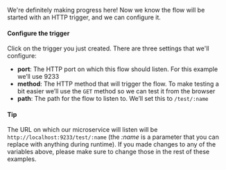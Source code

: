 We're definitely making progress here! Now we know the flow will be started with an HTTP trigger, and we can configure it. 

#### Configure the trigger
Click on the trigger you just created. There are three settings that we'll configure:

* **port**: The HTTP port on which this flow should listen. For this example we’ll use 9233
* **method**: The HTTP method that will trigger the flow. To make testing a bit easier we’ll use the `GET` method so we can test it from the browser
* **path**: The path for the flow to listen to. We’ll set this to `/test/:name`

#### Tip
The URL on which our microservice will listen will be `http://localhost:9233/test/:name` (the _:name_ is a parameter that you can replace with anything during runtime). If you made changes to any of the variables above, please make sure to change those in the rest of these examples.